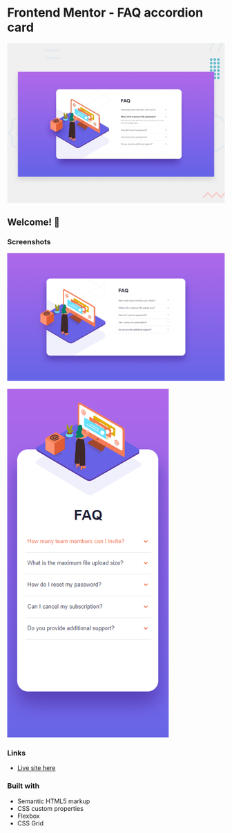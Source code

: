 # Frontend Mentor - FAQ accordion card

![Design preview for the FAQ accordion card coding challenge](./design/desktop-preview.jpg)

## Welcome! 👋

### Screenshots

![](./images/screenshot-desktop.PNG)

![](./images/screenshot-mobile.PNG)


### Links

- [Live site here](https://master--dynamic-biscotti-9a9aca.netlify.app/)


### Built with

- Semantic HTML5 markup
- CSS custom properties
- Flexbox
- CSS Grid

